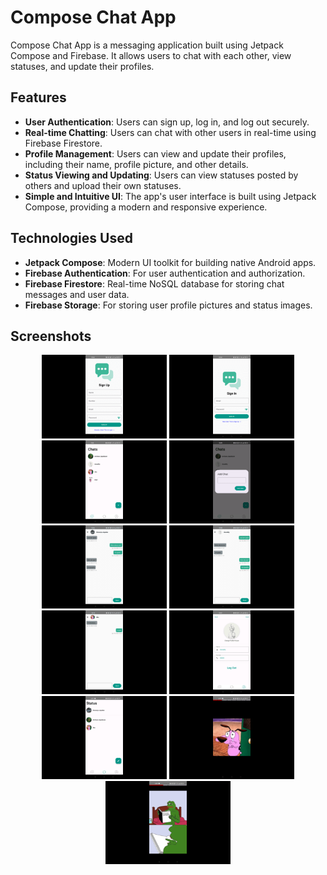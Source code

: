 # Compose Chat App

Compose Chat App is a messaging application built using Jetpack Compose and Firebase. It allows users to chat with each other, view statuses, and update their profiles.

## Features

- **User Authentication**: Users can sign up, log in, and log out securely.
- **Real-time Chatting**: Users can chat with other users in real-time using Firebase Firestore.
- **Profile Management**: Users can view and update their profiles, including their name, profile picture, and other details.
- **Status Viewing and Updating**: Users can view statuses posted by others and upload their own statuses.
- **Simple and Intuitive UI**: The app's user interface is built using Jetpack Compose, providing a modern and responsive experience.

## Technologies Used

- **Jetpack Compose**: Modern UI toolkit for building native Android apps.
- **Firebase Authentication**: For user authentication and authorization.
- **Firebase Firestore**: Real-time NoSQL database for storing chat messages and user data.
- **Firebase Storage**: For storing user profile pictures and status images.

## Screenshots

<div align="center">
  <img src="/screenshots/signup.png" alt="Screenshot 1" width="200" />
  <img src="/screenshots/login.png" alt="Screenshot 2" width="200" />
  <img src="/screenshots/chatlist%20screen.png" alt="Screenshot 3" width="200" />
  <img src="/screenshots/Add%20chat%20number.png" alt="Screenshot 4" width="200" />
  <img src="/screenshots/chat1.png" alt="Screenshot 5" width="200" />
  <img src="/screenshots/chat2.png" alt="Screenshot 6" width="200" />
  <img src="/screenshots/chat3.png" alt="Screenshot 7" width="200" />
  <img src="/screenshots/profile.png" alt="Screenshot 8" width="200" />
  <img src="/screenshots/statusList.png" alt="Screenshot 9" width="200" />
  <img src="/screenshots/status1.png" alt="Screenshot 10" width="200" />
  <img src="/screenshots/status2.png" alt="Screenshot 11" width="200" />
</div>
